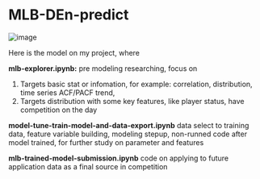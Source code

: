 # MLB-DEn-predict


![image](https://user-images.githubusercontent.com/74084724/134948391-941cf203-7c1b-4555-a59c-40623e951f04.png)


Here is the model on my project, where

**mlb-explorer.ipynb:**
pre modeling researching, focus on 
1) Targets basic stat or infomation, for example: correlation, distribution, time series ACF/PACF trend,
2) Targets distribution with some key features, like player status, have competition on the day

**model-tune-train-model-and-data-export.ipynb**
data select to training data, feature variable building, modeling stepup, non-runned code after model trained, for further study on parameter and features

**mlb-trained-model-submission.ipynb**
code on applying to future application data as a final source in competition

